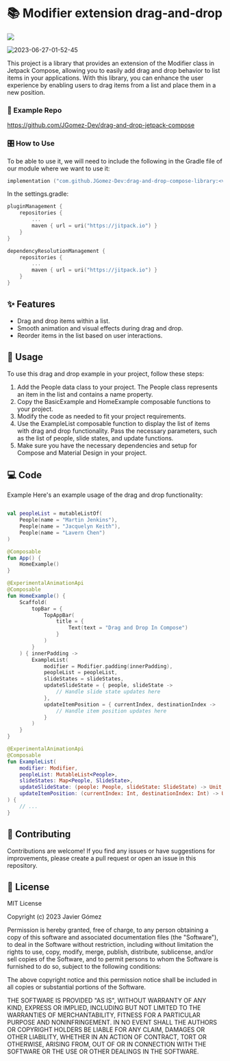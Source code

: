 # :books: Modifier extension drag-and-drop #

[![](https://jitpack.io/v/JGomez-Dev/drag-and-drop-compose-library.svg)](https://jitpack.io/#JGomez-Dev/drag-and-drop-compose-library)

![2023-06-27-01-52-45](https://github.com/JavierGF1991/drag-and-drop-jetpack-compose/assets/49919880/82468d2c-a778-4f21-99b9-234974e1d5da)

This project is a library that provides an extension of the Modifier class in Jetpack Compose, allowing you to easily add drag and drop behavior to list items in your applications. With this library, you can enhance the user experience by enabling users to drag items from a list and place them in a new position.

### 📁  Example Repo
https://github.com/JGomez-Dev/drag-and-drop-jetpack-compose

### :control_knobs: How to Use ###

To be able to use it, we will need to include the following in the Gradle file of our module where we want to use it:

```kotlin
implementation ("com.github.JGomez-Dev:drag-and-drop-compose-library:<version>")
```

In the settings.gradle:
```kotlin
pluginManagement {
    repositories {
        ...
        maven { url = uri("https://jitpack.io") }
    }
}

dependencyResolutionManagement {
    repositories {
        ...
        maven { url = uri("https://jitpack.io") }
    }
}
```

## :sparkles: Features
- Drag and drop items within a list.
- Smooth animation and visual effects during drag and drop.
- Reorder items in the list based on user interactions.

## :tada: Usage
To use this drag and drop example in your project, follow these steps:

1. Add the People data class to your project. The People class represents an item in the list and contains a name property.
2. Copy the BasicExample and HomeExample composable functions to your project.
3. Modify the code as needed to fit your project requirements.
4. Use the ExampleList composable function to display the list of items with drag and drop functionality. Pass the necessary parameters, such as the list of people, slide states, and update functions.
5. Make sure you have the necessary dependencies and setup for Compose and Material Design in your project.

## :computer: Code

Example
Here's an example usage of the drag and drop functionality:
```kotlin

val peopleList = mutableListOf(
    People(name = "Martin Jenkins"),
    People(name = "Jacquelyn Keith"),
    People(name = "Lavern Chen")
)

@Composable
fun App() {
    HomeExample()
}

@ExperimentalAnimationApi
@Composable
fun HomeExample() {
    Scaffold(
        topBar = {
            TopAppBar(
                title = {
                    Text(text = "Drag and Drop In Compose")
                }
            )
        }
    ) { innerPadding ->
        ExampleList(
            modifier = Modifier.padding(innerPadding),
            peopleList = peopleList,
            slideStates = slideStates,
            updateSlideState = { people, slideState ->
                // Handle slide state updates here
            },
            updateItemPosition = { currentIndex, destinationIndex ->
                // Handle item position updates here
            }
        )
    }
}

@ExperimentalAnimationApi
@Composable
fun ExampleList(
    modifier: Modifier,
    peopleList: MutableList<People>,
    slideStates: Map<People, SlideState>,
    updateSlideState: (people: People, slideState: SlideState) -> Unit,
    updateItemPosition: (currentIndex: Int, destinationIndex: Int) -> Unit
) {
    // ...
}
```
## 🙌 Contributing
Contributions are welcome! If you find any issues or have suggestions for improvements, please create a pull request or open an issue in this repository.

## :pencil: License

MIT License

Copyright (c) 2023 Javier Gómez

Permission is hereby granted, free of charge, to any person obtaining a copy
of this software and associated documentation files (the "Software"), to deal
in the Software without restriction, including without limitation the rights
to use, copy, modify, merge, publish, distribute, sublicense, and/or sell
copies of the Software, and to permit persons to whom the Software is
furnished to do so, subject to the following conditions:

The above copyright notice and this permission notice shall be included in all
copies or substantial portions of the Software.

THE SOFTWARE IS PROVIDED "AS IS", WITHOUT WARRANTY OF ANY KIND, EXPRESS OR
IMPLIED, INCLUDING BUT NOT LIMITED TO THE WARRANTIES OF MERCHANTABILITY,
FITNESS FOR A PARTICULAR PURPOSE AND NONINFRINGEMENT. IN NO EVENT SHALL THE
AUTHORS OR COPYRIGHT HOLDERS BE LIABLE FOR ANY CLAIM, DAMAGES OR OTHER
LIABILITY, WHETHER IN AN ACTION OF CONTRACT, TORT OR OTHERWISE, ARISING FROM,
OUT OF OR IN CONNECTION WITH THE SOFTWARE OR THE USE OR OTHER DEALINGS IN THE
SOFTWARE.
